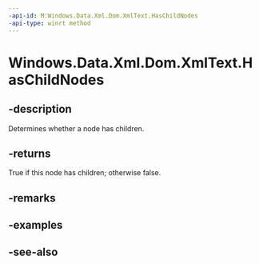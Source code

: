 ----api-id: M:Windows.Data.Xml.Dom.XmlText.HasChildNodes
-api-type: winrt method
---<!-- Method syntaxpublic bool HasChildNodes()--># Windows.Data.Xml.Dom.XmlText.HasChildNodes## -descriptionDetermines whether a node has children.## -returnsTrue if this node has children; otherwise false.## -remarks## -examples## -see-also